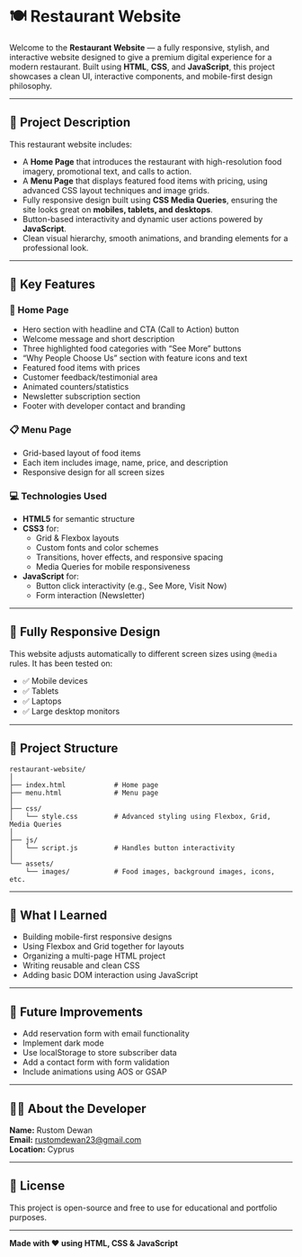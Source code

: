 
# 🍽️ Restaurant Website

Welcome to the **Restaurant Website** — a fully responsive, stylish, and interactive website designed to give a premium digital experience for a modern restaurant. Built using **HTML**, **CSS**, and **JavaScript**, this project showcases a clean UI, interactive components, and mobile-first design philosophy.

---

## 📄 Project Description

This restaurant website includes:

- A **Home Page** that introduces the restaurant with high-resolution food imagery, promotional text, and calls to action.
- A **Menu Page** that displays featured food items with pricing, using advanced CSS layout techniques and image grids.
- Fully responsive design built using **CSS Media Queries**, ensuring the site looks great on **mobiles, tablets, and desktops**.
- Button-based interactivity and dynamic user actions powered by **JavaScript**.
- Clean visual hierarchy, smooth animations, and branding elements for a professional look.

---

## 🚀 Key Features

### 🎯 Home Page
- Hero section with headline and CTA (Call to Action) button
- Welcome message and short description
- Three highlighted food categories with “See More” buttons
- “Why People Choose Us” section with feature icons and text
- Featured food items with prices
- Customer feedback/testimonial area
- Animated counters/statistics
- Newsletter subscription section
- Footer with developer contact and branding

### 📋 Menu Page
- Grid-based layout of food items
- Each item includes image, name, price, and description
- Responsive design for all screen sizes

### 💻 Technologies Used
- **HTML5** for semantic structure
- **CSS3** for:
  - Grid & Flexbox layouts
  - Custom fonts and color schemes
  - Transitions, hover effects, and responsive spacing
  - Media Queries for mobile responsiveness
- **JavaScript** for:
  - Button click interactivity (e.g., See More, Visit Now)
  - Form interaction (Newsletter)

---

## 📱 Fully Responsive Design

This website adjusts automatically to different screen sizes using `@media` rules. It has been tested on:

- ✅ Mobile devices
- ✅ Tablets
- ✅ Laptops
- ✅ Large desktop monitors

---

## 📁 Project Structure

```
restaurant-website/
│
├── index.html            # Home page
├── menu.html             # Menu page
│
├── css/
│   └── style.css         # Advanced styling using Flexbox, Grid, Media Queries
│
├── js/
│   └── script.js         # Handles button interactivity
│
└── assets/
    └── images/           # Food images, background images, icons, etc.
```

---

## 🧠 What I Learned

- Building mobile-first responsive designs
- Using Flexbox and Grid together for layouts
- Organizing a multi-page HTML project
- Writing reusable and clean CSS
- Adding basic DOM interaction using JavaScript

---

## 📌 Future Improvements

- Add reservation form with email functionality
- Implement dark mode
- Use localStorage to store subscriber data
- Add a contact form with form validation
- Include animations using AOS or GSAP

---

## 👨‍💻 About the Developer

**Name:** Rustom Dewan  
**Email:** rustomdewan23@gmail.com  
**Location:** Cyprus  

---

## 🔐 License

This project is open-source and free to use for educational and portfolio purposes.

---

**Made with ❤️ using HTML, CSS & JavaScript**
